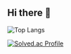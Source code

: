 ## Hi there 👋


 



![Top Langs](https://github-readme-stats.vercel.app/api/top-langs/?username=kimyounghee425&layout=compact)



[![Solved.ac Profile](http://mazassumnida.wtf/api/v2/generate_badge?boj=doctorsean)](https://solved.ac/doctorsean/)

<!--
**kimyounghee425/kimyounghee425** is a ✨ _special_ ✨ repository because its `README.md` (this file) appears on your GitHub profile.

Here are some ideas to get you started:

- 🔭 I’m currently working on ...
- 🌱 I’m currently learning ...
- 👯 I’m looking to collaborate on ...
- 🤔 I’m looking for help with ...
- 💬 Ask me about ...
- 📫 How to reach me: ...
- 😄 Pronouns: ...
- ⚡ Fun fact: ...
-->
